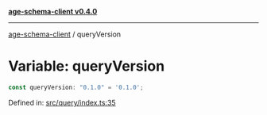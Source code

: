 [**age-schema-client v0.4.0**](../index.md)

***

[age-schema-client](../index.md) / queryVersion

# Variable: queryVersion

```ts
const queryVersion: "0.1.0" = '0.1.0';
```

Defined in: [src/query/index.ts:35](https://github.com/standardbeagle/ageSchemaClient/blob/main/src/query/index.ts#L35)
